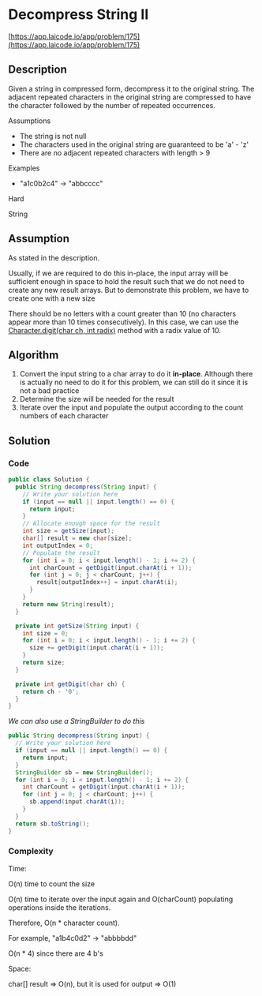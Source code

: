 <!----- Conversion time: 0.562 seconds.


Using this Markdown file:

1. Cut and paste this output into your source file.
2. See the notes and action items below regarding this conversion run.
3. Check the rendered output (headings, lists, code blocks, tables) for proper
   formatting and use a linkchecker before you publish this page.

Conversion notes:

* GD2md-html version 1.0β13
* Sat Jan 12 2019 23:19:17 GMT-0800 (PST)
* Source doc: https://docs.google.com/open?id=189rq4irdPgNRKSjsqLPqrrnTcyaiPd0GzaRA6lBympQ
----->



# Decompress String II

[https://app.laicode.io/app/problem/175](https://app.laicode.io/app/problem/175)


## Description

Given a string in compressed form, decompress it to the original string. The adjacent repeated characters in the original string are compressed to have the character followed by the number of repeated occurrences.

Assumptions



*   The string is not null
*   The characters used in the original string are guaranteed to be 'a' - 'z'
*   There are no adjacent repeated characters with length > 9

Examples



*   "a1c0b2c4" → "abbcccc"



Hard

String


## Assumption

As stated in the description.

Usually, if we are required to do this in-place, the input array will be sufficient enough in space to hold the result such that we do not need to create any new result arrays. But to demonstrate this problem, we have to create one with a new size

There should be no letters with a count greater than 10 (no characters appear more than 10 times consecutively). In this case, we can use the [Character.digit(char ch, int radix)](https://docs.oracle.com/javase/8/docs/api/java/lang/Character.html#digit-char-int-) method with a radix value of 10.


## Algorithm



1.  Convert the input string to a char array to do it **in-place**. Although there is actually no need to do it for this problem, we can still do it since it is not a bad practice
1.  Determine the size will be needed for the result
1.  Iterate over the input and populate the output according to the count numbers of each character




## Solution


### Code


```java
public class Solution {
  public String decompress(String input) {
    // Write your solution here
    if (input == null || input.length() == 0) {
      return input;
    }
    // Allocate enough space for the result
    int size = getSize(input);
    char[] result = new char[size];
    int outputIndex = 0;
    // Populate the result
    for (int i = 0; i < input.length() - 1; i += 2) {
      int charCount = getDigit(input.charAt(i + 1));
      for (int j = 0; j < charCount; j++) {
        result[outputIndex++] = input.charAt(i);
      }
    }
    return new String(result);
  }

  private int getSize(String input) {
    int size = 0;
    for (int i = 0; i < input.length() - 1; i += 2) {
      size += getDigit(input.charAt(i + 1));
    }
    return size;
  }

  private int getDigit(char ch) {
    return ch - '0';
  }
}
```


_We can also use a StringBuilder to do this_


```java
public String decompress(String input) {
  // Write your solution here
  if (input == null || input.length() == 0) {
    return input;
  }
  StringBuilder sb = new StringBuilder();
  for (int i = 0; i < input.length() - 1; i += 2) {
    int charCount = getDigit(input.charAt(i + 1));
    for (int j = 0; j < charCount; j++) {
      sb.append(input.charAt(i));
    }
  }
  return sb.toString();
}
```



### Complexity

Time:

O(n) time to count the size

O(n) time to iterate over the input again and O(charCount) populating operations inside the iterations.

Therefore, O(n * character count).

For example, "a1b4c0d2" → "abbbbdd"

O(n * 4) since there are 4 b's

Space:

char[] result ⇒ O(n), but it is used for output ⇒ O(1)


<!-- GD2md-html version 1.0β13 -->
